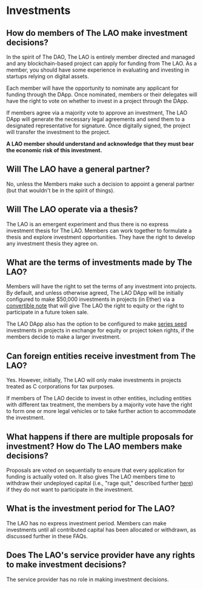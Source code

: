 # Investments

## How do members of The LAO make investment decisions?

In the spirit of The DAO, The LAO is entirely member directed and managed and any blockchain-based project can apply for funding from The LAO. As a member, you should have some experience in evaluating and investing in startups relying on digital assets.

Each member will have the opportunity to nominate any applicant for funding through the DApp. Once nominated, members or their delegates will have the right to vote on whether to invest in a project through the DApp.

If members agree via a majority vote to approve an investment, The LAO DApp will generate the necessary legal agreements and send them to a designated representative for signature. Once digitally signed, the project will transfer the investment to the project.

**A LAO member should understand and acknowledge that they must bear the economic risk of this investment.**

## Will The LAO have a general partner?

No, unless the Members make such a decision to appoint a general partner (but that wouldn't be in the spirit of things).

## Will The LAO operate via a thesis?

The LAO is an emergent experiment and thus there is no express investment thesis for The LAO. Members can work together to formulate a thesis and explore investment opportunities. They have the right to develop any investment thesis they agree on.

## What are the terms of investments made by The LAO?

Members will have the right to set the terms of any investment into projects. By default, and unless otherwise agreed, The LAO DApp will be initially configured to make \$50,000 investments in projects (in Ether) via a [convertible note](https://consensys.net/convertible-note/) that will give The LAO the right to equity or the right to participate in a future token sale.

The LAO DApp also has the option to be configured to make [series seed](https://www.seriesseed.com/) investments in projects in exchange for equity or project token rights, if the members decide to make a larger investment.

## Can foreign entities receive investment from The LAO?

Yes. However, initially, The LAO will only make investments in projects treated as C corporations for tax purposes.

If members of The LAO decide to invest in other entities, including entities with different tax treatment, the members by a majority vote have the right to form one or more legal vehicles or to take further action to accommodate the investment.

## What happens if there are multiple proposals for investment? How do The LAO members make decisions?

Proposals are voted on sequentially to ensure that every application for funding is actually voted on. It also gives The LAO members time to withdraw their undeployed capital (i.e., "rage quit," described further [here](/RageQuitting)) if they do not want to participate in the investment.

## What is the investment period for The LAO?

The LAO has no express investment period. Members can make investments until all contributed capital has been allocated or withdrawn, as discussed further in these FAQs.

## Does The LAO's service provider have any rights to make investment decisions?

The service provider has no role in making investment decisions.
